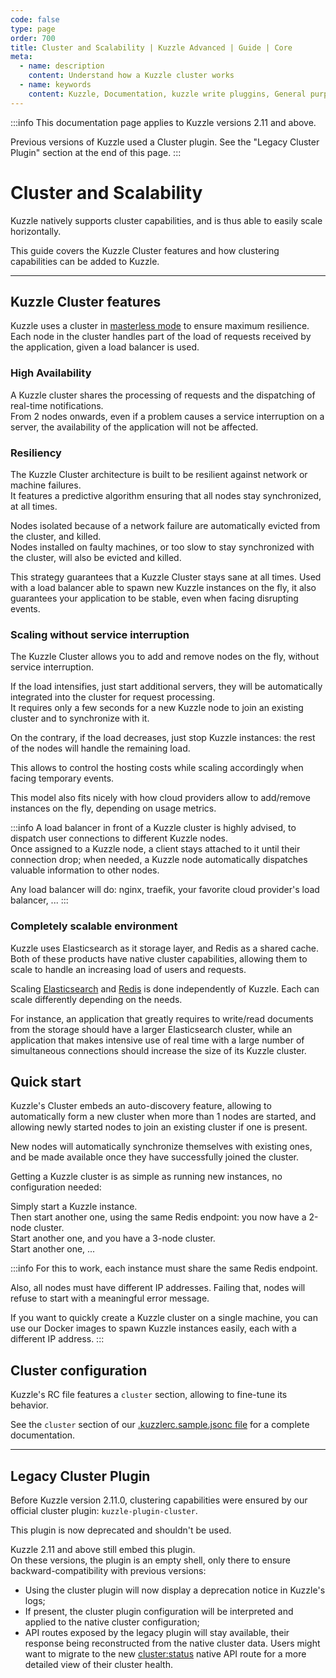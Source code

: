 ```yaml
---
code: false
type: page
order: 700
title: Cluster and Scalability | Kuzzle Advanced | Guide | Core
meta:
  - name: description
    content: Understand how a Kuzzle cluster works
  - name: keywords
    content: Kuzzle, Documentation, kuzzle write pluggins, General purpose backend, opensource,  Cluster and Scalability 
---
```

:::info
This documentation page applies to Kuzzle versions 2.11 and above.  

Previous versions of Kuzzle used a Cluster plugin. See the "Legacy Cluster Plugin" section at the end of this page.
:::

# Cluster and Scalability

Kuzzle natively supports cluster capabilities, and is thus able to easily scale horizontally.

This guide covers the Kuzzle Cluster features and how clustering capabilities can be added to Kuzzle.

---

## Kuzzle Cluster features

Kuzzle uses a cluster in [masterless mode](https://en.wikipedia.org/wiki/Shared-nothing_architecture) to ensure maximum resilience.  
Each node in the cluster handles part of the load of requests received by the application, given a load balancer is used.  

### High Availability

A Kuzzle cluster shares the processing of requests and the dispatching of real-time notifications.  
From 2 nodes onwards, even if a problem causes a service interruption on a server, the availability of the application will not be affected.  

### Resiliency

The Kuzzle Cluster architecture is built to be resilient against network or machine failures.  
It features a predictive algorithm ensuring that all nodes stay synchronized, at all times.

Nodes isolated because of a network failure are automatically evicted from the cluster, and killed.  
Nodes installed on faulty machines, or too slow to stay synchronized with the cluster, will also be evicted and killed.

This strategy guarantees that a Kuzzle Cluster stays sane at all times. Used with a load balancer able to spawn new Kuzzle instances on the fly, it also guarantees your application to be stable, even when facing disrupting events.

### Scaling without service interruption

The Kuzzle Cluster allows you to add and remove nodes on the fly, without service interruption.  

If the load intensifies, just start additional servers, they will be automatically integrated into the cluster for request processing.  
It requires only a few seconds for a new Kuzzle node to join an existing cluster and to synchronize with it.


On the contrary, if the load decreases, just stop Kuzzle instances: the rest of the nodes will handle the remaining load.  

This allows to control the hosting costs while scaling accordingly when facing temporary events.

This model also fits nicely with how cloud providers allow to add/remove instances on the fly, depending on usage metrics.  

:::info 
A load balancer in front of a Kuzzle cluster is highly advised, to dispatch user connections to different Kuzzle nodes.  
Once assigned to a Kuzzle node, a client stays attached to it until their connection drop; when needed, a Kuzzle node automatically dispatches valuable information to other nodes.

Any load balancer will do: nginx, traefik, your favorite cloud provider's load balancer, ...
:::

### Completely scalable environment

Kuzzle uses Elasticsearch as it storage layer, and Redis as a shared cache.    
Both of these products have native cluster capabilities, allowing them to scale to handle an increasing load of users and requests.  

Scaling [Elasticsearch](https://www.elastic.co/guide/en/elasticsearch/guide/current/distributed-cluster.html) and [Redis](https://redis.io/topics/cluster-tutorial) is done independently of Kuzzle. Each can scale differently depending on the needs.  

For instance, an application that greatly requires to write/read documents from the storage should have a larger Elasticsearch cluster, while an application that makes intensive use of real time with a large number of simultaneous connections should increase the size of its Kuzzle cluster.

## Quick start

Kuzzle's Cluster embeds an auto-discovery feature, allowing to automatically form a new cluster when more than 1 nodes are started, and allowing newly started nodes to join an existing cluster if one is present.  


New nodes will automatically synchronize themselves with existing ones, and be made available once they have successfully joined the cluster.

Getting a Kuzzle cluster is as simple as running new instances, no configuration needed:

Simply start a Kuzzle instance.  
Then start another one, using the same Redis endpoint: you now have a 2-node cluster.  
Start another one, and you have a 3-node cluster.  
Start another one, ...  


:::info
For this to work, each instance must share the same Redis endpoint.  

Also, all nodes must have different IP addresses. Failing that, nodes will refuse to start with a meaningful error message.  

If you want to quickly create a Kuzzle cluster on a single machine, you can use our Docker images to spawn Kuzzle instances easily, each with a different IP address.
:::


## Cluster configuration

Kuzzle's RC file features a `cluster` section, allowing to fine-tune its behavior.

See the `cluster` section of our [.kuzzlerc.sample.jsonc file](https://github.com/kuzzleio/kuzzle/blob/master/.kuzzlerc.sample.jsonc) for a complete documentation.

---

## Legacy Cluster Plugin

<DeprecatedBadge version="2.11.0"/>

Before Kuzzle version 2.11.0, clustering capabilities were ensured by our official cluster plugin: `kuzzle-plugin-cluster`.

This plugin is now deprecated and shouldn't be used.

Kuzzle 2.11 and above still embed this plugin.  
On these versions, the plugin is an empty shell, only there to ensure backward-compatibility with previous versions:

* Using the cluster plugin will now display a deprecation notice in Kuzzle's logs;
* If present, the cluster plugin configuration will be interpreted and applied to the native cluster configuration;
* API routes exposed by the legacy plugin will stay available, their response being reconstructed from the native cluster data. Users might want to migrate to the new [cluster:status](/core/2/api/controllers/cluster/status) native API route for a more detailed view of their cluster health.
